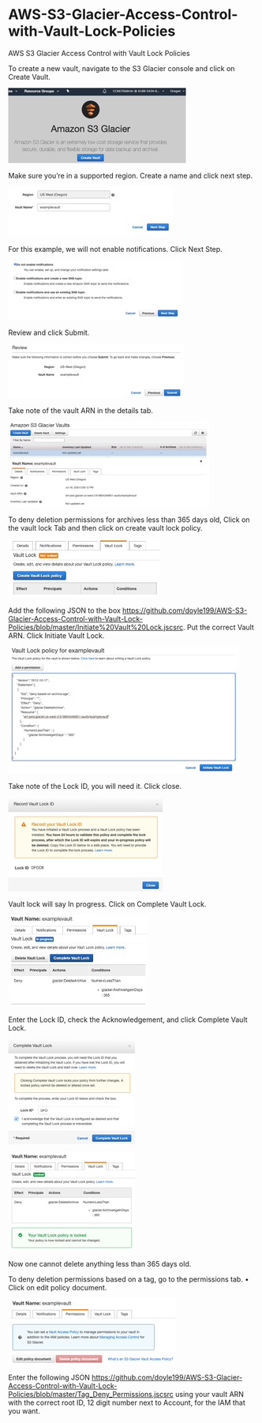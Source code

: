 # AWS-S3-Glacier-Access-Control-with-Vault-Lock-Policies
AWS S3 Glacier Access Control with Vault Lock Policies

To create a new vault, navigate to the S3 Glacier console and click on Create Vault.

![alt text](https://github.com/doyle199/AWS-S3-Glacier-Access-Control-with-Vault-Lock-Policies/blob/master/Glacier.png)

Make sure you’re in a supported region. Create a name and click next step.

![alt text](https://github.com/doyle199/AWS-S3-Glacier-Access-Control-with-Vault-Lock-Policies/blob/master/vault_name.png)

For this example, we will not enable notifications. Click Next Step.

![alt text](https://github.com/doyle199/AWS-S3-Glacier-Access-Control-with-Vault-Lock-Policies/blob/master/notifications.png)

Review and click Submit.

![alt text](https://github.com/doyle199/AWS-S3-Glacier-Access-Control-with-Vault-Lock-Policies/blob/master/Submit.png)

Take note of the vault ARN in the details tab.

![alt text](https://github.com/doyle199/AWS-S3-Glacier-Access-Control-with-Vault-Lock-Policies/blob/master/Glacier_ARN.png)

To deny deletion permissions for archives less than 365 days old, Click on the vault lock Tab and then click on create vault lock policy. 

![alt text](https://github.com/doyle199/AWS-S3-Glacier-Access-Control-with-Vault-Lock-Policies/blob/master/vault_lock_1.png)

Add the following JSON to the box https://github.com/doyle199/AWS-S3-Glacier-Access-Control-with-Vault-Lock-Policies/blob/master/Initiate%20Vault%20Lock.jscsrc. Put the correct Vault ARN. Click Initiate Vault Lock.

![alt text](https://github.com/doyle199/AWS-S3-Glacier-Access-Control-with-Vault-Lock-Policies/blob/master/Vault_Lock_Policy_365.png)

Take note of the Lock ID, you will need it. Click close.

![alt text](https://github.com/doyle199/AWS-S3-Glacier-Access-Control-with-Vault-Lock-Policies/blob/master/Lock_ID.png)

Vault lock will say In progress. Click on Complete Vault Lock.

![alt text](https://github.com/doyle199/AWS-S3-Glacier-Access-Control-with-Vault-Lock-Policies/blob/master/Vault_in_progress.png)

Enter the Lock ID, check the Acknowledgement, and click Complete Vault Lock.

![alt text](https://github.com/doyle199/AWS-S3-Glacier-Access-Control-with-Vault-Lock-Policies/blob/master/complete_Vault_Lock.png)

![alt text](https://github.com/doyle199/AWS-S3-Glacier-Access-Control-with-Vault-Lock-Policies/blob/master/Locked_1.png)

Now one cannot delete anything less than 365 days old.

To deny deletion permissions based on a tag, go to the permissions tab. •	Click on edit policy document.

![alt text](https://github.com/doyle199/AWS-S3-Glacier-Access-Control-with-Vault-Lock-Policies/blob/master/edit_policy_document.png)

Enter the following JSON https://github.com/doyle199/AWS-S3-Glacier-Access-Control-with-Vault-Lock-Policies/blob/master/Tag_Deny_Permissions.jscsrc using your vault ARN with the correct root ID, 12 digit number next to Account, for the IAM that you want.



